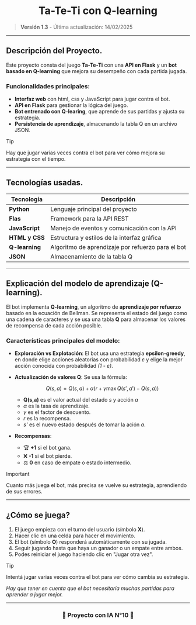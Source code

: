 <h1 align = "center"> Ta-Te-Ti con Q-learning</h1>

> **Versión 1.3** - Última actualización: 14/02/2025

---

## Descripción del Proyecto.

Este proyecto consta del juego **Ta-Te-Ti** con una **API en Flask** y un **bot basado en Q-learning**
que mejora su desempeño con cada partida jugada.

### Funcionalidades principales:
* **Interfaz web** con html, css y JavaScript para jugar contra el bot.
* **API en Flask** para gestionar la lógica del juego.
* **Bot entrenado con Q-learing**, que aprende de sus partidas y ajusta su estrategia.
* **Persistencia de aprendizaje**, almacenando la tabla Q en un archivo JSON.

> [!TIP]
> Hay que jugar varias veces contra el bot para ver cómo mejora su estrategia con el tiempo.

---

## Tecnologías usadas.

| Tecnología | Descripción |
|------------|-------------|
| **Python** | Lenguaje principal del proyecto |
| **Flas** | Framework para la API REST |
| **JavaScript** | Manejo de eventos y comunicación con la API |
| **HTML y CSS** | Estructura y estilos de la interfaz gráfica |
| **Q-learning** | Algoritmo de aprendizaje por refuerzo para el bot |
| **JSON** | Almacenamiento de la tabla Q |

---

## Explicación del modelo de aprendizaje (Q-learning).

El bot implementa **Q-learning**, un algoritmo de **aprendizaje por refuerzo** basado en la
ecuación de Bellman. Se representa el estado del juego como una cadena de caracteres y se usa
una tabla **Q** para almacenar los valores de recompensa de cada acción posible.

### Características principales del modelo:
- **Exploración vs Explotación**: El bot usa una estrategia **epsilon-greedy**, en donde elige 
acciones aleatorias con probabilidad *ε* y elige la mejor acción conocida con probabilidad
*(1 - ε)*.
- **Actualización de valores Q**: Se usa la fórmula:
  
  $$ Q(s,a) = Q(s,a) + \alpha (r + \gamma \max Q(s', a') - Q(s,a)) $$

    - **Q(s,a)** es el valor actual del estado *s* y acción *a*
    - *α* es la tasa de aprendizaje.
    - *γ* es el factor de descuento.
    - *r* es la recompensa.
    - *s'* es el nuevo estado después de tomar la ación *a*.

- **Recompensas**:

    - 🏆 **+1** si el bot gana.
    - ❌ **-1** si el bot pierde.
    - ⚖️ **0** en caso de empate o estado intermedio.

> [!IMPORTANT]
> Cuanto más juega el bot, más precisa se vuelve su estrategia, aprendiendo de sus errores.

---

## ¿Cómo se juega?

1. El juego empieza con el turno del usuario (símbolo **X**).
2. Hacer clic en una celda para hacer el movimiento.
3. El bot (símbolo **O**) responderá automáticamente con su jugada.
4. Seguir jugando hasta que haya un ganador o un empate entre ambos.
5. Podes reiniciar el juego haciendo clic en "Jugar otra vez".

> [!TIP]
> Intentá jugar varias veces contra el bot para ver cómo cambia su estrategia.

*Hay que tener en cuenta que el bot necesitaría muchas partidas para aprender a jugar mejor.*

---

<h3 align="center">🚀 Proyecto con IA N°10 🚀</h3>
